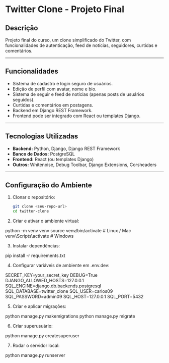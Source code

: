# Twitter Clone - Projeto Final

## Descrição
Projeto final do curso, um clone simplificado do Twitter, com funcionalidades de autenticação, feed de notícias, seguidores, curtidas e comentários.

---

## **Funcionalidades**
- Sistema de cadastro e login seguro de usuários.
- Edição de perfil com avatar, nome e bio.
- Sistema de seguir e feed de notícias (apenas posts de usuários seguidos).
- Curtidas e comentários em postagens.
- Backend em Django REST Framework.
- Frontend pode ser integrado com React ou templates Django.

---

## **Tecnologias Utilizadas**
- **Backend:** Python, Django, Django REST Framework
- **Banco de Dados:** PostgreSQL
- **Frontend:** React (ou templates Django)
- **Outros:** Whitenoise, Debug Toolbar, Django Extensions, Corsheaders

---

## **Configuração do Ambiente**
1. Clonar o repositório:
   ```bash
   git clone <seu-repo-url>
   cd twitter-clone

2. Criar e ativar o ambiente virtual:

python -m venv venv
source venv/bin/activate   # Linux / Mac
venv\Scripts\activate      # Windows


3. Instalar dependências:

pip install -r requirements.txt


4. Configurar variáveis de ambiente em .env.dev:

SECRET_KEY=your_secret_key
DEBUG=True
DJANGO_ALLOWED_HOSTS=127.0.0.1
SQL_ENGINE=django.db.backends.postgresql
SQL_DATABASE=twitter_clone
SQL_USER=carlos09
SQL_PASSWORD=admin09
SQL_HOST=127.0.0.1
SQL_PORT=5432


5. Criar e aplicar migrações:

python manage.py makemigrations
python manage.py migrate


6. Criar superusuário:

python manage.py createsuperuser


7. Rodar o servidor local:

python manage.py runserver